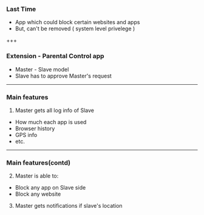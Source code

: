 ### Last Time 

* App which could block certain websites and apps
* But, can't be removed ( system level privelege )

+++

### Extension - Parental Control app

* Master - Slave model
* Slave has to approve Master's request 

---
### Main features

1. Master gets all log info of Slave  
 * How much each app is used
 * Browser history
 * GPS info
 * etc.

---

### Main features(contd)

2. Master is able to:  
 * Block any app on Slave side
 * Block any website
 
3. Master gets notifications if slave's location  
 
 
